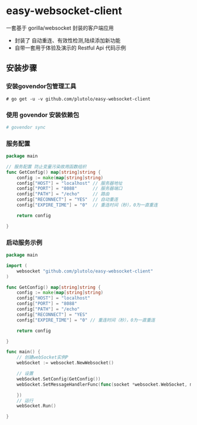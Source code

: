 # easy-websocket-client

一套基于 gorilla/websocket 封装的客户端应用

- 封装了 自动重连、有效性检测,陆续添加新功能
- 自带一套用于体验及演示的 Restful Api 代码示例

## 安装步骤

### 安装govendor包管理工具

```
# go get -u -v github.com/plutolo/easy-websocket-client
```

### 使用 govendor 安装依赖包

```sh
# govendor sync
```

### 服务配置

```go
package main

// 服务配置 防止变量污染故用函数组织
func GetConfig() map[string]string {
	config := make(map[string]string)
	config["HOST"] = "localhost" // 服务器地址
	config["PORT"] = "8088"      // 服务器端口
	config["PATH"] = "/echo"     // 路由
	config["RECONNECT"] = "YES"  // 自动重连
	config["EXPIRE_TIME"] = "0"  // 重连时间（秒），0为一直重连

	return config

}

```

### 启动服务示例

```go
package main

import (
	websocket "github.com/plutolo/easy-websocket-client"
)

func GetConfig() map[string]string {
	config := make(map[string]string)
	config["HOST"] = "localhost"
	config["PORT"] = "8088"
	config["PATH"] = "/echo"
	config["RECONNECT"] = "YES"
	config["EXPIRE_TIME"] = "0" // 重连时间（秒），0为一直重连

	return config

}

func main() {
	// 创建webSocket实例P
	webSocket := websocket.NewWebsocket()

	// 设置
	webSocket.SetConfig(GetConfig())
	webSocket.SetMessageHandlerFunc(func(socket *websocket.WebSocket, message []byte) {

	})
	// 运行
	webSocket.Run()

}
```
